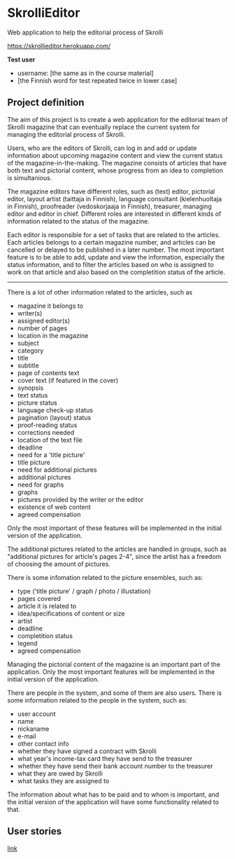 # SkrolliEditor

Web application to help the editorial process of Skrolli

https://skrollieditor.herokuapp.com/

**Test user**
* username: [the same as in the course material]
* [the Finnish word for test repeated twice in lower case]

## Project definition

The aim of this project is to create a web application for the editorial team of Skrolli magazine that can eventually replace the current system for managing the editorial process of Skrolli.

Users, who are the editors of Skrolli, can log in and add or update information about upcoming magazine content and view the current status of the magazine-in-the-making. The magazine consists of articles that have both text and pictorial content, whose progress from an idea to completion is simultanious.

The magazine editors have different roles, such as (text) editor, pictorial editor, layout artist (taittaja in Finnish), language consultant (kielenhuoltaja in Finnish), proofreader (vedoskorjaaja in Finnish), treasurer, managing editor and editor in chief. Different roles are interested in different kinds of information related to the status of the magazine.

Each editor is responsible for a set of tasks that are related to the articles. Each articles belongs to a certain magazine number, and articles can be cancelled or delayed to be published in a later number. The most important feature is to be able to add, update and view the information, especially the status information, and to filter the articles based on who is assigned to work on that article and also based on the completition status of the article.

------

There is a lot of other information related to the articles, such as

* magazine it belongs to
* writer(s)
* assigned editor(s)
* number of pages
* location in the magazine
* subject
* category
* title
* subtitle
* page of contents text
* cover text (if featured in the cover)
* synopsis
* text status
* picture status
* language check-up status
* pagination (layout) status
* proof-reading status
* corrections needed
* location of the text file
* deadline
* need for a 'title picture'
* title picture
* need for additional pictures
* additional pictures
* need for graphs
* graphs
* pictures provided by the writer or the editor
* existence of web content
* agreed compensation

Only the most important of these features will be implemented in the initial version of the application.

The additional pictures related to the articles are handled in groups, such as "additional pictures for article's pages 2-4", since the artist has a freedom of choosing the amount of pictures.

There is some infomation related to the picture ensembles, such as:

* type ('title picture' / graph / photo / illustation)
* pages covered
* article it is related to
* idea/specifications of content or size
* artist
* deadline
* completition status
* legend
* agreed compensation

Managing the pictorial content of the magazine is an important part of the application. Only the most important features will be implemented in the initial version of the application.

There are people in the system, and some of them are also users. There is some information related to the people in the system, such as:

* user account
* name
* nickaname
* e-mail
* other contact info
* whether they have signed a contract with Skrolli
* what year's income-tax card they have send to the treasurer
* whether they have send their bank account number to the treasurer
* what they are owed by Skrolli
* what tasks they are assigned to

The information about what has to be paid and to whom is important, and the initial version of the application will have some functionality related to that.


## User stories

[link](/documentation/UserStories.md)
